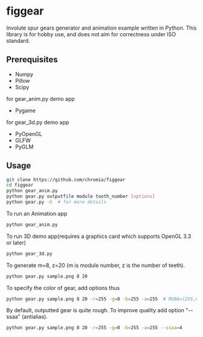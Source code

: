 # figgear

Involute spur gears generator and animation example written in Python.
This library is for hobby use, and does not aim for correctness under ISO standard.

## Prerequisites

- Numpy
- Pillow
- Scipy

for gear_anim.py demo app
- Pygame

for gear_3d.py demo app
- PyOpenGL
- GLFW
- PyGLM

## Usage

```sh
git clone https://github.com/chromia/figgear
cd figgear
python gear_anim.py
python gear.py outputfile module tooth_number [options]
python gear.py -h  # for more details
```

To run an Animation app

```sh
python gear_anim.py
```

To run 3D demo app(requires a graphics card which supports OpenGL 3.3 or later)

```sh
python gear_3d.py
```

To generate m=8, z=20 (m is module number, z is the number of teeth).

```sh
python gear.py sample.png 8 20
```

To specify the color of gear, add options thus

```sh
python gear.py sample.png 8 20 -r=255 -g=0 -b=255 -a=255  # RGBA=(255,0,0,255)
```
By default, outputted gear is quite rough. To improve quality add option "--ssaa" (antialias).
```sh
python gear.py sample.png 8 20 -r=255 -g=0 -b=255 -a=255 --ssaa=4
```
